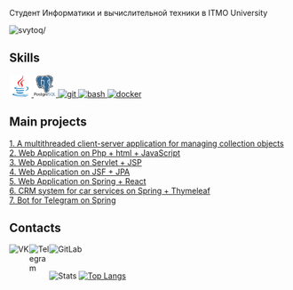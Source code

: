 Студент Информатики и вычислительной техники в ITMO University

<p align="left"> 
  <img src=https://komarev.com/ghpvc/?username=svytoq1&color=C70039&label=PROFILE+VIEWS alt=svytoq/> 
</p>


## Skills
<p align="left"> 
  <a href="https://www.java.com" target="_blank" rel="noreferrer"> <img src="https://raw.githubusercontent.com/devicons/devicon/master/icons/java/java-original.svg" alt="java" width="40" height="40"/> </a>
  <a href="https://www.postgresql.org" target="_blank" rel="noreferrer"> <img src="https://raw.githubusercontent.com/devicons/devicon/master/icons/postgresql/postgresql-original-wordmark.svg" alt="postgresql" width="40" height="40"/> </a>
  <a href="https://git-scm.com/" target="_blank" rel="noreferrer"> <img src="https://www.vectorlogo.zone/logos/git-scm/git-scm-icon.svg" alt="git" width="40" height="40"/> </a> 
  <a href="https://www.gnu.org/software/bash/" target="_blank" rel="noreferrer"> <img src="https://www.vectorlogo.zone/logos/gnu_bash/gnu_bash-icon.svg" alt="bash" width="40" height="40"/> </a>  
  <a href="https://www.docker.com/" target="_blank" rel="noreferrer"> <img src="https://gitlab.com/uploads/-/system/project/avatar/34885882/docker-logo.png" alt="docker" width="40" height="40"/> </a> 
</p>

## Main projects
<a href="https://github.com/svytoq/Java_Itmo_Lab/tree/main/lab7" target="_blank" rel="noreferrer"> 1. A multithreaded client-server application for managing collection objects </a>
<br>
<a href="https://github.com/svytoq/Web_ITMO_Lab/tree/master/lab1" target="_blank" rel="noreferrer"> 2. Web Application on Php + html + JavaScript </a>
<br>
<a href="https://github.com/svytoq/Web_ITMO_Lab/tree/master/lab2" target="_blank" rel="noreferrer"> 3. Web Application on Servlet + JSP </a>
<br>
<a href="https://github.com/svytoq/Web_ITMO_Lab/tree/master/lab3" target="_blank" rel="noreferrer"> 4. Web Application on JSF + JPA </a>
<br>
<a href="https://github.com/svytoq/Web_ITMO_Lab/tree/master/lab4" target="_blank" rel="noreferrer"> 5. Web Application on Spring + React </a>
<br>
<a href="https://github.com/svytoq/car-service" target="_blank" rel="noreferrer"> 6. CRM system for car services on Spring + Thymeleaf </a>
<br>
<a href="https://github.com/svytoq/ServiceCheckerTGBot/tree/main" target="_blank" rel="noreferrer"> 7. Bot for Telegram on Spring</a>


## Contacts
<p align="left">
  <a href="https://vk.com/svytoq" target="_blank" rel="noreferrer"> <img align="left" alt="VK" width="36px" src="https://upload.wikimedia.org/wikipedia/commons/2/21/VK.com-logo.svg"/> </a>
   <a href="https://t.me/svytoq" target="_blank" rel="noreferrer"> <img align="left" alt="Telegram" width="36px" src="https://upload.wikimedia.org/wikipedia/commons/thumb/8/83/Telegram_2019_Logo.svg/2048px-Telegram_2019_Logo.svg.png"/></a>
   <a href="https://gitlab.se.ifmo.ru/Svytoq" target="_blank" rel="noreferrer"> <img align="left" alt="GitLab" width="70px" src="https://www.logo.wine/a/logo/GitLab/GitLab-Logo.wine.svg"/></a>
</p>
<br />  
<br />  

![Stats](https://github-readme-stats.vercel.app/api?username=svytoq&show_icons=true&count_private=true&theme=gotham&border_radius=30&include_all_commits=true)  [![Top Langs](https://github-readme-stats.vercel.app/api/top-langs/?username=svytoq&layout=compact&theme=gotham&border_radius=30&hide=pascal,c,jupyter%20notebook)](https://github.com/svytoq) 
